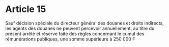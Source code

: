 # Article 15

Sauf décision spéciale du directeur général des douanes et droits indirects, les agents des douanes ne peuvent percevoir annuellement, au titre du présent arrêté et réserve faite des règles concernant le cumul des rémunérations publiques, une somme supérieure à 250 000 F
